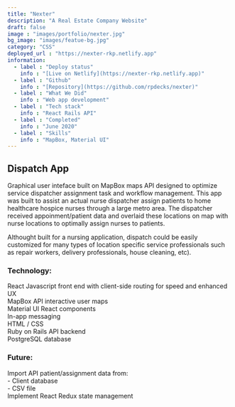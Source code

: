 ```yaml
---
title: "Nexter"
description: "A Real Estate Company Website"
draft: false
image : "images/portfolio/nexter.jpg"
bg_image: "images/featue-bg.jpg"
category: "CSS"
deployed_url : "https://nexter-rkp.netlify.app"
information:
  - label : "Deploy status"
    info : "[Live on Netlify](https://nexter-rkp.netlify.app)"
  - label : "Github"
    info : "[Repository](https://github.com/rpdecks/nexter)"
  - label : "What We Did"
    info : "Web app development"
  - label : "Tech stack"
    info : "React Rails API"
  - label : "Completed"
    info : "June 2020"
  - label : "Skills"
    info : "MapBox, Material UI"
---
```


## Dispatch App

Graphical user inteface built on MapBox maps API designed to optimize service dispatcher assignment
task and workflow management. This app was built to assist an actual nurse dispatcher assign
patients to home healthcare hospice nurses through a large metro area. The dispatcher received 
appoinment/patient data and overlaid these locations on map with nurse locations to optimally assign
nurses to patients.

Althought built for a nursing application, dispatch could be easily customized for many types of location 
specific service professionals such as repair workers, delivery professionals, house cleaning, etc).

### Technology:   
React Javascript front end with client-side routing for speed and enhanced UX   
MapBox API interactive user maps   
Material UI React components   
In-app messaging  
HTML / CSS   
Ruby on Rails API backend   
PostgreSQL database   

### Future:   
Import API patient/assignment data from:  
    - Client database  
    - CSV file   
Implement React Redux state management  